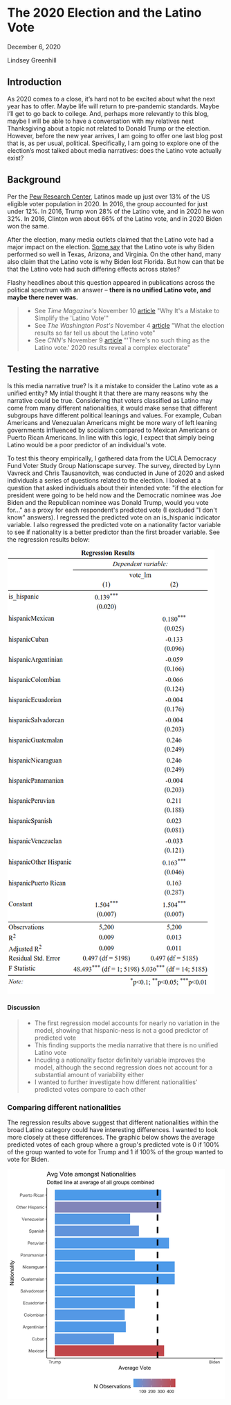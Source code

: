 # The 2020 Election and the Latino Vote
December 6, 2020

Lindsey Greenhill

## Introduction
As 2020 comes to a close, it’s hard not to be excited about what the next year has to offer. Maybe life will return to pre-pandemic standards. Maybe I’ll get to go back to college. And, perhaps more relevantly to this blog, maybe I will be able to have a conversation with my relatives next Thanksgiving about a topic not related to Donald Trump or the election. However, before the new year arrives, I am going to offer one last blog post that is, as per usual, political. Specifically, I am going to explore one of the election’s most talked about media narratives: does the Latino vote actually exist?

## Background

Per the [Pew Research Center](https://www.pewresearch.org/fact-tank/2020/01/31/where-latinos-have-the-most-eligible-voters-in-the-2020-election/), Latinos made up just over 13% of the US eligible voter population in 2020. In 2016, the group accounted for just under 12%. In 2016, Trump won 28% of the Latino vote, and in 2020 he won 32%. In 2016, Clinton won about 66% of the Latino vote, and in 2020 Biden won the same. 

After the election, many media outlets claimed that the Latino vote had a major impact on the election. [Some say](https://www.washingtonpost.com/politics/2020/11/04/what-election-results-so-far-tell-us-about-latino-vote/) that the Latino vote is why Biden performed so well in Texas, Arizona, and Virginia. On the other hand, many also claim that the Latino vote is why Biden lost Florida. But how can that be that the Latino vote had such differing effects across states? 

Flashy headlines about this question appeared in publications across the political spectrum with an answer – **there is no unified Latino vote, and maybe there never was.**

> - See *Time Magazine's* November 10 [article](https://time.com/5907525/latino-vote-2020-election/) "Why It's a Mistake to Simplify the 'Latino Vote'"
> - See *The Washington Post's* November 4 [article](https://www.washingtonpost.com/politics/2020/11/04/what-election-results-so-far-tell-us-about-latino-vote/) "What the election results so far tell us about the Latino vote"
> - See *CNN's* November 9 [article](https://www.cnn.com/2020/11/09/politics/latino-voters-florida-texas-arizona/index.html) "'There's no such thing as the Latino vote.' 2020 results reveal a complex electorate"

## Testing the narrative

Is this media narrative true? Is it a mistake to consider the Latino vote as a unified entity? My intial thought it that there are many reasons why the narrative could be true. Considering that voters classified as Latino may come from many different nationalities, it would make sense that different subgroups have different political leanings and values. For example, Cuban Americans and Venezualan Americans might be more wary of left leaning governments influenced by socialism compared to Mexican Americans or Puerto Rican Americans. In line with this logic, I expect that simply being Latino would be a poor predictor of an individual's vote.

To test this theory empirically, I gathered data from the UCLA Democracy Fund Voter Study Group Nationscape survey. The survey, directed by Lynn Vavreck and Chris Tausanovitch, was conducted in June of 2020 and asked individuals a series of questions related to the election. I looked at a question that asked individuals about their intended vote: "if the election for president were going to be held now and the Democratic nominee was Joe Biden and the Republican nominee was Donald Trump, would you vote for..." as a proxy for each respondent's predicted vote (I excluded "I don't know" answers). I regressed the predicted vote on an is_hispanic indicator variable. I also regressed the predicted vote on a nationality factor variable to see if nationality is a better predictor than the first broader variable. See the regression results below:

![reg](Gov1347-master/figures/narr_star_1.png)

#### Discussion

> - The first regression model accounts for nearly no variation in the model, showing that hispanic-ness is not a good predictor of predicted vote 
> - This finding supports the media narrative that there is no unified Latino vote
> - Incuding a nationality factor definitely variable improves the model, although the second regression does not account for a substantial amount of variability either
> - I wanted to further investigate how different nationalities' predicted votes compare to each other

### Comparing different nationalities

The regression results above suggest that different nationalities within the broad Latino category could have interesting differences. I wanted to look more closely at these differences. The graphic below shows the average predicted votes of each group where a group's predicted vote is 0 if 100% of the group wanted to vote for Trump and 1 if 100% of the group wanted to vote for Biden.  

![img](Gov1347-master/figures/narrative_nation_vote.png)





